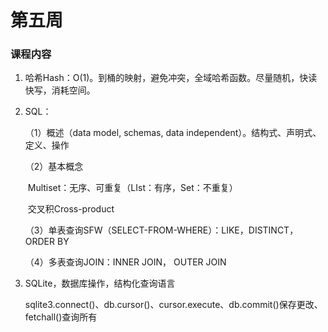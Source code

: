 # 第五周



### 课程内容

1. 哈希Hash：O(1)。到桶的映射，避免冲突，全域哈希函数。尽量随机，快读快写，消耗空间。

2. SQL：

   （1）概述（data model, schemas, data independent）。结构式、声明式、定义、操作

   （2）基本概念

   ​	Multiset：无序、可重复（LIst：有序，Set：不重复）

   ​	交叉积Cross-product

   （3）单表查询SFW（SELECT-FROM-WHERE）：LIKE，DISTINCT，ORDER BY

   （4）多表查询JOIN：INNER JOIN， OUTER JOIN

3. SQLite，数据库操作，结构化查询语言

   sqlite3.connect()、db.cursor()、cursor.execute、db.commit()保存更改、fetchall()查询所有

   

